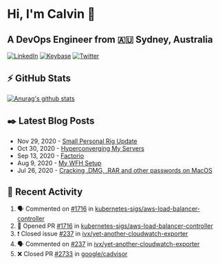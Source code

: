 # Hi, I'm Calvin 🍭
## A DevOps Engineer from 🇦🇺 Sydney, Australia</h3>

[![LinkedIn](https://img.shields.io/badge/-c–bui-0077B5?style=flat-square&labelColor=0077B5&logo=LinkedIn&logoColor=white)](https://www.linkedin.com/in/c-bui/)
[![Keybase](https://img.shields.io/badge/-calvinbui-ff6f21?style=flat-square&labelColor=ff6f21&logo=Keybase&logoColor=white)](https://keybase.io/calvinbui)
[![Twitter](https://img.shields.io/badge/-ASAPCalvin-1DA1F2?style=flat-square&labelColor=1DA1F2&logo=Twitter&logoColor=white)](https://twitter.com/ASAPCalvin)

<!-- https://github.com/rishavanand/github-profilinator -->
## ⚡ GitHub Stats
[![Anurag's github stats](https://github-readme-stats.vercel.app/api?username=calvinbui&count_private=true&hide_title=true)](https://github.com/anuraghazra/github-readme-stats)

<!-- https://github.com/gautamkrishnar/blog-post-workflow -->
## ✒️ Latest Blog Posts

<!-- BLOG-POST-LIST:START -->
- Nov 29, 2020 - [Small Personal Rig Update](https://calvin.me/small-personal-rig-update)
- Oct 30, 2020 - [Hyperconverging My Servers](https://calvin.me/hyperconverging-my-servers)
- Sep 13, 2020 - [Factorio](https://calvin.me/factorio)
- Aug 9, 2020 - [My WFH Setup](https://calvin.me/my-wfh-setup)
- Jul 26, 2020 - [Cracking .DMG, .RAR and other passwords on MacOS](https://calvin.me/cracking-passwords-on-macos)

<!-- BLOG-POST-LIST:END -->

## 🏃‍ Recent Activity

<!--START_SECTION:activity-->
1. 🗣 Commented on [#1716](https://github.com/kubernetes-sigs/aws-load-balancer-controller/issues/1716) in [kubernetes-sigs/aws-load-balancer-controller](https://github.com/kubernetes-sigs/aws-load-balancer-controller)
2. 💪 Opened PR [#1716](https://github.com/kubernetes-sigs/aws-load-balancer-controller/pull/1716) in [kubernetes-sigs/aws-load-balancer-controller](https://github.com/kubernetes-sigs/aws-load-balancer-controller)
3. ❗️ Closed issue [#237](https://github.com/ivx/yet-another-cloudwatch-exporter/issues/237) in [ivx/yet-another-cloudwatch-exporter](https://github.com/ivx/yet-another-cloudwatch-exporter)
4. 🗣 Commented on [#237](https://github.com/ivx/yet-another-cloudwatch-exporter/issues/237) in [ivx/yet-another-cloudwatch-exporter](https://github.com/ivx/yet-another-cloudwatch-exporter)
5. ❌ Closed PR [#2733](https://github.com/google/cadvisor/pull/2733) in [google/cadvisor](https://github.com/google/cadvisor)
<!--END_SECTION:activity-->
